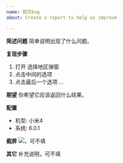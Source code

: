 ```yaml
---
name: 提交bug
about: Create a report to help us improve

---
```


**简述问题**
简单说明出现了什么问题。

**复现步骤**
1. 打开 选择地区弹窗
2. 点击中间的选项
3. 点击最后一个选项
...

**期望**
你希望它应该返回什么结果。

**配置**
 - 机型:  小米4
 - 系统:  6.0.1

**截屏**
![](图片URL)，可不填

**其它**
补充说明，可不填
